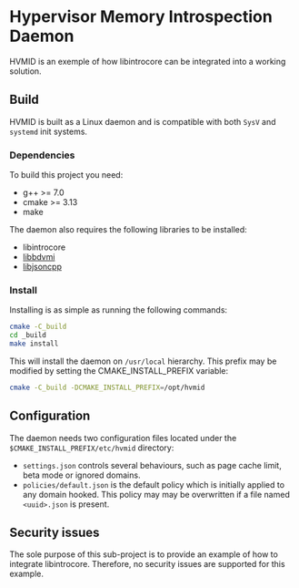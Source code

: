 # Hypervisor Memory Introspection Daemon

HVMID is an exemple of how libintrocore can be integrated into a working solution.

## Build

HVMID is built as a Linux daemon and is compatible with both `SysV` and `systemd` init systems.

### Dependencies

To build this project you need:

- g++ >= 7.0
- cmake >= 3.13
- make

The daemon also requires the following libraries to be installed:

- libintrocore
- [libbdvmi](https://github.com/bitdefender/libbdvmi)
- [libjsoncpp](https://github.com/open-source-parsers/jsoncpp)

### Install

Installing is as simple as running the following commands:

```bash
cmake -C_build
cd _build
make install
```

This will install the daemon on `/usr/local` hierarchy. This prefix may be modified by setting the CMAKE_INSTALL_PREFIX variable:

```bash
cmake -C_build -DCMAKE_INSTALL_PREFIX=/opt/hvmid
```

## Configuration

The daemon needs two configuration files located under the `$CMAKE_INSTALL_PREFIX/etc/hvmid` directory:

- `settings.json` controls several behaviours, such as page cache limit, beta mode or ignored domains.
- `policies/default.json` is the default policy which is initially applied to any domain hooked. This policy may may be overwritten if a file named `<uuid>.json` is present.

## Security issues

The sole purpose of this sub-project is to provide an example of how to integrate libintrocore. Therefore, no security issues are supported for this example.
